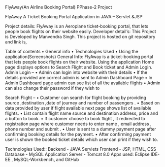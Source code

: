 FlyAway(An Airline Booking Portal)
PPhase-2 Project


FlyAway A Ticket Booking Portal Application in JAVA – Servlet &JSP

Project details: 
FlyAway is an Aeroplane ticket-booking portal, that lets people book flights on their website easily.
 Developer detail’s: 
This Project is Developed by Manvendra Singh.
 This project is hosted on git repository and link is,
 
 Table of contents
 • General info
• Technologies Used 
• Using the application(Screenshots)
General Info:
 FlyAway is a ticket-booking portal that lets people book flights on their website. Using the application Home page displays options to Search Flight and Book ticket and Admin Login. 
Admin Login – 
• Admin can login into website with their details 
• If the details provided are correct admin is sent to Admin Dashboard Page 
• In Admin Dashboard page admin can see list of all the available flights 
• Admin can also change their password if they wish to


 Search Flight – 
• Customer can search for flight booking by providing source ,destination ,date of journey and number of passengers .
 • Based on data provided by user if flight available next page shows list of available flights.
 • List contain flight name source and destination address, price and a button to book.
 • If customer choose to book flight , it redirected to registration page where customer needs to enter name , email address , phone number and submit .
• User is sent to a dummy payment page after confirming booking details for the payment. 
• After confirming payment user is shown the booked ticket details which user can print if they wish to. 

Technologies Used:: 
Backend - JAVA Servlets 
Frontend - JSP, HTML, CSS 
Database - MySQL 
Application Server - Tomcat 8.0 
Apps used: Eclipse IDE-EE , MySQL-Workbench, and GitHub

